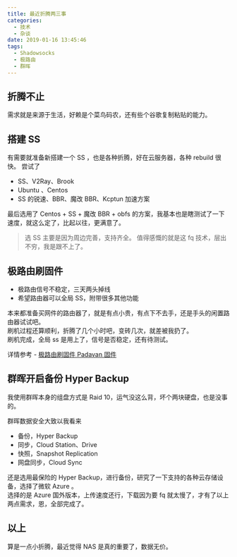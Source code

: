 ```yaml
---
title: 最近折腾两三事
categories:
  - 技术
  - 杂谈
date: 2019-01-16 13:45:46
tags:
  - Shadowsocks
  - 极路由
  - 群晖
---
```


## 折腾不止

需求就是来源于生活，好赖是个菜鸟码农，还有些个谷歌复制粘贴的能力。

<!-- more --> 

## 搭建 SS

有需要就准备新搭建一个 SS ，也是各种折腾，好在云服务器，各种 rebuild 很快。
尝试了 
- SS、V2Ray、Brook
- Ubuntu 、Centos
- SS 的锐速、BBR、魔改 BBR、Kcptun 加速方案

最后选用了 Centos + SS + 魔改 BBR + obfs 的方案，我基本也是瞎测试了一下速度，就这么定了，比起以往，更满意了。

> 选 SS 主要是因为周边完善，支持齐全。
> 值得感慨的就是这 fq 技术，层出不穷，我是跟不上了。


## 极路由刷固件

- 极路由信号不稳定，三天两头掉线
- 希望路由器可以全局 SS，附带很多其他功能

本来都准备买网件的路由器了，就是有点小贵，有点下不去手，还是手头的闲置路由器试试吧。  
刷机过程还算顺利，折腾了几个小时吧，变砖几次，就差被我扔了。  
刷机完成，全局 ss 是用上了，信号是否稳定，还有待测试。  


详情参考 - [极路由刷固件 Padavan 固件](https://github.com/dryyun/gather/tree/master/hiwifi_padavan)    


## 群晖开启备份 Hyper Backup

我使用群晖本身的组盘方式是 Raid 10，运气没这么背，坏个两块硬盘，也是没事的。  

群晖数据安全大致以我看来  

- 备份，Hyper Backup
- 同步，Cloud Station、Drive
- 快照，Snapshot Replication
- 网盘同步，Cloud Sync


还是选用最保险的 Hyper Backup，进行备份，研究了一下支持的各种云存储设备，选择了微软 Azure 。  
选择的是 Azure 国外版本，上传速度还行，下载因为要 fq 就太慢了，才有了以上两点需求，恩，全部完成了。  

## 以上

算是一点小折腾，最近觉得 NAS 是真的重要了，数据无价。



